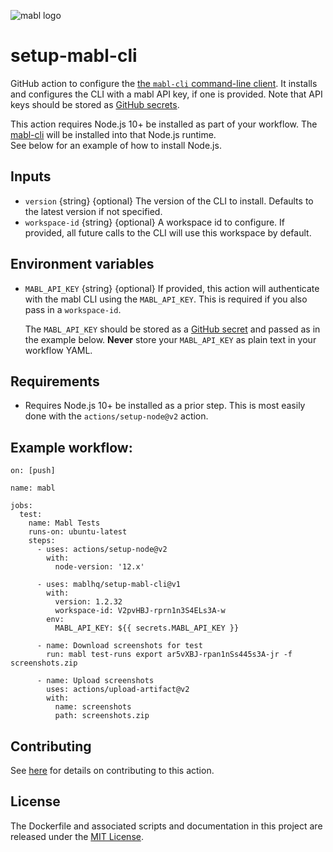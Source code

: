 ![mabl logo](https://avatars3.githubusercontent.com/u/25963599?s=100&v=4)

# setup-mabl-cli

GitHub action to configure the
[the `mabl-cli` command-line client](https://help.mabl.com/docs/mabl-cli). It
installs and configures the CLI with a mabl API key, if one is provided. Note
that API keys should be stored as [GitHub secrets](https://docs.github.com/en/actions/reference/encrypted-secrets#creating-encrypted-secrets-for-an-organization).

This action requires Node.js 10+ be installed as part of your workflow.
The [mabl-cli](https://www.npmjs.com/package/@mablhq/mabl-cli) will be installed into that Node.js runtime.  
See below for an example of how to install Node.js.

## Inputs

- `version` {string} {optional} The version of the CLI to install. Defaults to
  the latest version if not specified.
- `workspace-id` {string} {optional} A workspace id to configure.  If provided, all future calls to the CLI will use this workspace by default.

## Environment variables

- `MABL_API_KEY` {string} {optional} If provided, this action will authenticate
  with the mabl CLI using the `MABL_API_KEY`.  This is required if you also pass in a `workspace-id`.
  
  The `MABL_API_KEY` should be stored as a [GitHub secret](https://docs.github.com/en/actions/reference/encrypted-secrets#creating-encrypted-secrets-for-an-organization) and passed as in the
  example below. **Never** store your `MABL_API_KEY` as plain text in your workflow YAML.

## Requirements

- Requires Node.js 10+ be installed as a prior step. This is most easily done with
  the `actions/setup-node@v2` action.

## Example workflow:

```
on: [push]

name: mabl

jobs:
  test:
    name: Mabl Tests
    runs-on: ubuntu-latest
    steps:
      - uses: actions/setup-node@v2
        with:
          node-version: '12.x'

      - uses: mablhq/setup-mabl-cli@v1
        with:
          version: 1.2.32
          workspace-id: V2pvHBJ-rprn1n3S4ELs3A-w
        env:
          MABL_API_KEY: ${{ secrets.MABL_API_KEY }}

      - name: Download screenshots for test
        run: mabl test-runs export ar5vXBJ-rpan1nSs445s3A-jr -f screenshots.zip

      - name: Upload screenshots
        uses: actions/upload-artifact@v2
        with:
          name: screenshots
          path: screenshots.zip
```

## Contributing

See [here](CONTRIBUTING.md) for details on contributing to this action.

## License

The Dockerfile and associated scripts and documentation in this project are
released under the [MIT License](LICENSE).
